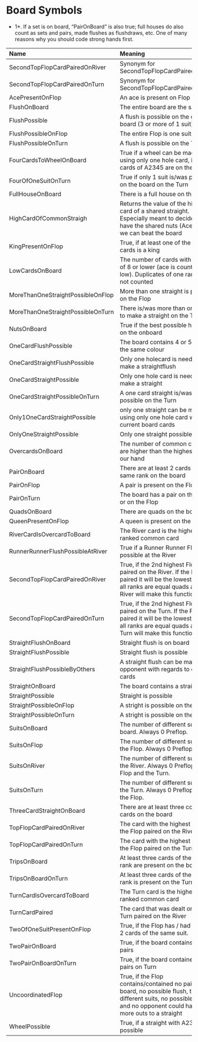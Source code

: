 # Board Symbols

<div class="rem*">

* 1*. If a set is on board, “PairOnBoard” is also true; full houses do
also count as sets and pairs, made flushes as flushdraws, etc. One of
many reasons why you should code strong hands first.

</div>

| Name | Meaning |
|:---|:---|
| SecondTopFlopCardPairedOnRiver | Synonym for SecondTopFlopCardPairedOnRiver |
| SecondTopFlopCardPairedOnTurn | Synonym for SecondTopFlopCardPairedOnTurn |
| AcePresentOnFlop | An ace is present on Flop |
| FlushOnBoard | The entire board are the same suit |
| FlushPossible | A flush is possible on the current board (3 or more of 1 suit) |
| FlushPossibleOnFlop | The entire Flop is one suit |
| FlushPossibleOnTurn | A flush is possible on the Turn |
| FourCardsToWheelOnBoard | True if a wheel can be made by using only one hole card, i.e. if 4 cards of A2345 are on the board |
| FourOfOneSuitOnTurn | True if only 1 suit is/was present on the board on the Turn |
| FullHouseOnBoard | There is a full house on the board |
| HighCardOfCommonStraigh | Returns the value of the highest card of a shared straight. Especially meant to decide if we have the shared nuts (Ace) or if we can beat the board |
| KingPresentOnFlop | True, if at least one of the Flop-cards is a king |
| LowCardsOnBoard | The number of cards with the rank of 8 or lower (ace is counted as low). Duplicates of one rank are not counted |
| MoreThanOneStraightPossibleOnFlop | More than one straight is possible on the Flop |
| MoreThanOneStraightPossibleOnTurn | There is/was more than one way to make a straight on the Turn |
| NutsOnBoard | True if the best possible hand is on the onboard |
| OneCardFlushPossible | The board contains 4 or 5 cards of the same colour |
| OneCardStraightFlushPossible | Only one holecard is needed to make a straightflush |
| OneCardStraightPossible | Only one hole card is needed to make a straight |
| OneCardStraightPossibleOnTurn | A one card straight is/was possible on the Turn |
| Only1OneCardStraightPossible | only one straight can be made using only one hole card with the current board cards |
| OnlyOneStraightPossible | Only one straight possible |
| OvercardsOnBoard | The number of common cards that are higher than the highest card in our hand |
| PairOnBoard | There are at least 2 cards of the same rank on the board |
| PairOnFlop | A pair is present on the Flop |
| PairOnTurn | The board has a pair on the Turn or on the Flop |
| QuadsOnBoard | There are quads on the board |
| QueenPresentOnFlop | A queen is present on the Flop |
| RiverCardIsOvercardToBoard | The River card is the highest ranked common card |
| RunnerRunnerFlushPossibleAtRiver | True if a Runner Runner Flush is possible at the River |
| SecondTopFlopCardPairedOnRiver | True, if the 2nd highest Flop card paired on the River. If the Flop is paired it will be the lowest card. If all ranks are equal quads at the River will make this function true. |
| SecondTopFlopCardPairedOnTurn | True, if the 2nd highest Flop card paired on the Turn. If the Flop is paired it will be the lowest card. If all ranks are equal quads at the Turn will make this function true. |
| StraightFlushOnBoard | Straight flush is on board |
| StraightFlushPossible | Straight flush is possible |
| StraightFlushPossibleByOthers | A straight flush can be made by an opponent with regards to our cards |
| StraightOnBoard | The board contains a straight |
| StraightPossible | Straight is possible |
| StraightPossibleOnFlop | A stright is possible on the Flop |
| StraightPossibleOnTurn | A stright is possible on the Turn |
| SuitsOnBoard | The number of different suits on board. Always 0 Preflop. |
| SuitsOnFlop | The number of different suits on the Flop. Always 0 Preflop. |
| SuitsOnRiver | The number of different suits on the River. Always 0 Preflop, at the Flop and the Turn. |
| SuitsOnTurn | The number of different suits on the Turn. Always 0 Preflop and at the Flop. |
| ThreeCardStraightOnBoard | There are at least three connected cards on the board |
| TopFlopCardPairedOnRiver | The card with the highest rank on the Flop paired on the River |
| TopFlopCardPairedOnTurn | The card with the highest rank on the Flop paired on the Turn |
| TripsOnBoard | At least three cards of the same rank are present on the board |
| TripsOnBoardOnTurn | At least three cards of the same rank is present on the Turn |
| TurnCardIsOvercardToBoard | The Turn card is the highest ranked common card |
| TurnCardPaired | The card that was dealt on the Turn paired on the River |
| TwoOfOneSuitPresentOnFlop | True, if the Flop has / had at least 2 cards of the same suit. |
| TwoPairOnBoard | True, if the board contains two pairs |
| TwoPairOnBoardOnTurn | True, if the board contained two pairs on Turn |
| UncoordinatedFlop | True, if the Flop contains/contained no pair on board, no possible flush, three different suits, no possible straight and no opponent could have 7 or more outs to a straight |
| WheelPossible | True, if a straight with A2345 is possible |
